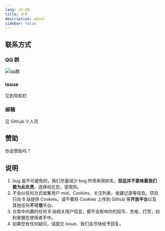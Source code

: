 ```yaml
---
lang: zh-CN
title: 关于
description: about
sidebar: false
---
```


## 联系方式

### QQ 群

![qq群](/images/qq.png)

### issue

见到导航栏

### 邮箱

见 Github 个人页

## 赞助

你会赞助吗？

## 说明

1. bug 是不可避免的，我们尽量减少 bug 所带来得损失，**但这并不意味着我们要为此负责**，选择权在您，望周知。
2. 不会以任何方式收集用户 mid、Cookies、关注列表、收藏记录等信息。项目只向 B 站提供 Cookies，请不要将 Cookies 上传到 Github 等**开放平台**以及其他任何**不可信**平台。
3. 仓库中内置的任何 B 站相关用户信息，都不会影响你的投币、充电、打赏，权利掌握在使用者手中。
4. 如果您有任何疑问，请提交 issue，我们会尽快给予回复。
